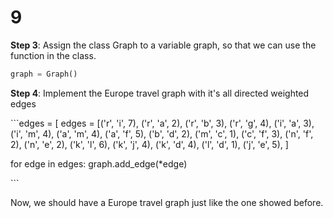 # 9

**Step 3**: Assign the class Graph to a variable graph, so that we can use the function in the class.

```python
graph = Graph()
```

**Step 4**: Implement the Europe travel graph with it's all directed weighted edges

\`\`\`edges = \[ edges = \[\('r', 'i', 7\), \('r', 'a', 2\), \('r', 'b', 3\), \('r', 'g', 4\), \('i', 'a', 3\), \('i', 'm', 4\), \('a', 'm', 4\), \('a', 'f', 5\), \('b', 'd', 2\), \('m', 'c', 1\), \('c', 'f', 3\), \('n', 'f', 2\), \('n', 'e', 2\), \('k', 'l', 6\), \('k', 'j', 4\), \('k', 'd', 4\), \('l', 'd', 1\), \('j', 'e', 5\), \]

for edge in edges: graph.add\_edge\(\*edge\)

\`\`\`

Now, we should have a Europe travel graph just like the one showed before.

